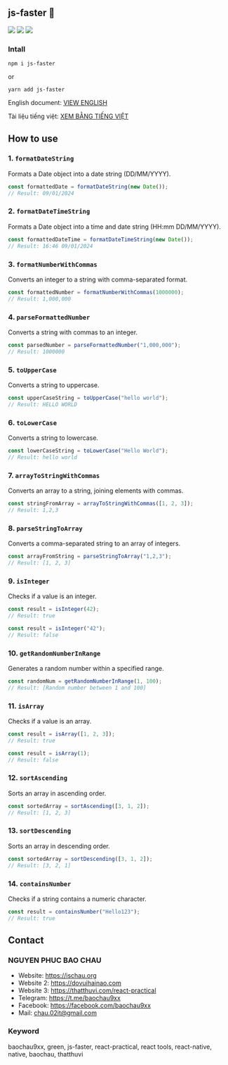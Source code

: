 ## js-faster 🐶

<img src="https://img.shields.io/badge/js--faster-v1.0.3-4CAF50"/> <img src="https://img.shields.io/badge/dayjs-1.11.10-%23EC407A"/> <img src="https://img.shields.io/badge/lodash-4.17.21-orange"/>

### Intall

```
npm i js-faster
```

or

```
yarn add js-faster
```

English document: [VIEW ENGLISH](https://github.com/chaudev/js-faster)

Tài liệu tiếng việt: [XEM BẰNG TIẾNG VIỆT](https://github.com/chaudev/js-faster/blob/main/vi-readme.md)

## How to use

### 1. `formatDateString`

Formats a Date object into a date string (DD/MM/YYYY).

```javascript
const formattedDate = formatDateString(new Date());
// Result: 09/01/2024
```

### 2. `formatDateTimeString`

Formats a Date object into a time and date string (HH:mm DD/MM/YYYY).

```javascript
const formattedDateTime = formatDateTimeString(new Date());
// Result: 16:46 09/01/2024
```

### 3. `formatNumberWithCommas`

Converts an integer to a string with comma-separated format.

```javascript
const formattedNumber = formatNumberWithCommas(1000000);
// Result: 1,000,000
```

### 4. `parseFormattedNumber`

Converts a string with commas to an integer.

```javascript
const parsedNumber = parseFormattedNumber("1,000,000");
// Result: 1000000
```

### 5. `toUpperCase`

Converts a string to uppercase.

```javascript
const upperCaseString = toUpperCase("hello world");
// Result: HELLO WORLD
```

### 6. `toLowerCase`

Converts a string to lowercase.

```javascript
const lowerCaseString = toLowerCase("Hello World");
// Result: hello world
```

### 7. `arrayToStringWithCommas`

Converts an array to a string, joining elements with commas.

```javascript
const stringFromArray = arrayToStringWithCommas([1, 2, 3]);
// Result: 1,2,3
```

### 8. `parseStringToArray`

Converts a comma-separated string to an array of integers.

```javascript
const arrayFromString = parseStringToArray("1,2,3");
// Result: [1, 2, 3]
```

### 9. `isInteger`

Checks if a value is an integer.

```javascript
const result = isInteger(42);
// Result: true
```

```javascript
const result = isInteger("42");
// Result: false
```

### 10. `getRandomNumberInRange`

Generates a random number within a specified range.

```javascript
const randomNum = getRandomNumberInRange(1, 100);
// Result: [Random number between 1 and 100]
```

### 11. `isArray`

Checks if a value is an array.

```javascript
const result = isArray([1, 2, 3]);
// Result: true
```

```javascript
const result = isArray(1);
// Result: false
```

### 12. `sortAscending`

Sorts an array in ascending order.

```javascript
const sortedArray = sortAscending([3, 1, 2]);
// Result: [1, 2, 3]
```

### 13. `sortDescending`

Sorts an array in descending order.

```javascript
const sortedArray = sortDescending([3, 1, 2]);
// Result: [3, 2, 1]
```

### 14. `containsNumber`

Checks if a string contains a numeric character.

```javascript
const result = containsNumber("Hello123");
// Result: true
```

## Contact

### NGUYEN PHUC BAO CHAU

- Website: https://ischau.org
- Website 2: https://dovuihainao.com
- Website 3: https://thatthuvi.com/react-practical
- Telegram: https://t.me/baochau9xx
- Facebook: https://facebook.com/baochau9xx
- Mail: chau.02it@gmail.com

### Keyword

baochau9xx, green, js-faster, react-practical, react tools, react-native, native, baochau, thatthuvi
